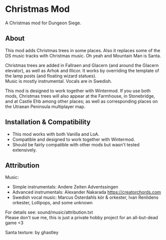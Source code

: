 # Christmas Mod
A Christmas mod for Dungeon Siege.

## About
This mod adds Christmas trees in some places. Also it replaces some of the DS music tracks with Christmas music. Oh yeah and Mountain Man is Santa.

Christmas trees are added in Fallraen and Glacern (and around the Glacern elevator), as well as Arhok and Illicor. It works by overriding the template of the lamp posts (and floating wizard statues).\
Music is mostly instrumental. Vocals are in Swedish.

This mod is designed to work together with Wintermod. If you use both mods, Christmas trees will also appear at the Farmhouse, in Stonebridge, and at Castle Ehb among other places; as well as corresponding places on the Utraean Peninsula multiplayer map.

## Installation & Compatibility
- This mod works with both Vanilla and LoA.
- Compatible and designed to work together with Wintermod.
- Should be fairly compatible with other mods but wasn't tested extensively.

## Attribution
Music:
- Simple instrumentals: Andere Zeiten Adventssingen
- Advanced instrumentals: Alexander Nakarada https://creatorchords.com
- Swedish vocal music: Marcus Österdahls kör & orkester, Ivan Renlidens orkester, Lollipops, and some unknown

For details see: sound/music/attribution.txt\
Please don't sue me, this is just a private hobby project for an all-but-dead game <3

Santa texture: by ghastley
